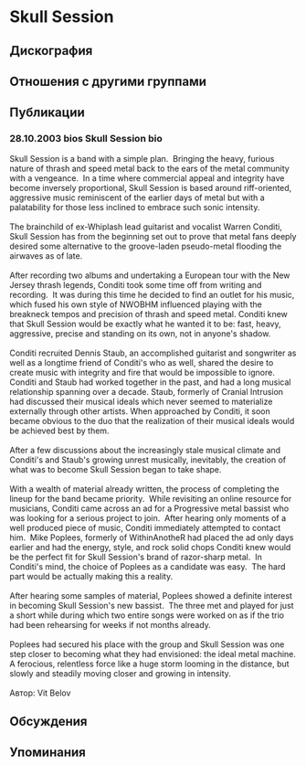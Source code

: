 # Skull Session



## Дискография


## Отношения с другими группами


## Публикации

### 28.10.2003 bios Skull Session bio

Skull Session is a band with a simple plan.&nbsp; Bringing the heavy, furious nature of thrash and speed metal back to the ears of the metal community with a vengeance.&nbsp; In a time where commercial appeal and integrity have become inversely proportional, Skull Session is based around riff-oriented, aggressive music reminiscent of the earlier days of metal but with a palatability for those less inclined to embrace such sonic intensity.<BR><BR>The brainchild of ex-Whiplash lead guitarist and vocalist Warren Conditi, Skull Session has from the beginning set out to prove that metal fans deeply desired some alternative to the groove-laden pseudo-metal flooding the airwaves as of late.<BR><BR>After recording two albums and undertaking a European tour with the New Jersey thrash legends, Conditi took some time off from writing and recording.&nbsp; It was during this time he decided to find an outlet for his music, which fused his own style of NWOBHM influenced playing with the breakneck tempos and precision of thrash and speed metal. Conditi knew that Skull Session would be exactly what he wanted it to be: fast, heavy, aggressive, precise and standing on its own, not in anyone's shadow.<BR><BR>Conditi recruited Dennis Staub, an accomplished guitarist and songwriter as well as a longtime friend of Conditi's who as well, shared the desire to create music with integrity and fire that would be impossible to ignore. Conditi and Staub had worked together in the past, and had a long musical relationship spanning over a decade. Staub, formerly of Cranial Intrusion had discussed their musical ideals which never seemed to materialize externally through other artists. When approached by Conditi, it soon became obvious to the duo that the realization of their musical ideals would be achieved best by them.<BR><BR>After a few discussions about the increasingly stale musical climate and Conditi's and Staub's growing unrest musically, inevitably, the creation of what was to become Skull Session began to take shape.<BR><BR>With a wealth of material already written, the process of completing the lineup for the band became priority.&nbsp; While revisiting an online resource for musicians, Conditi came across an ad for a Progressive metal bassist who was looking for a serious project to join.&nbsp; After hearing only moments of a well produced piece of music, Conditi immediately attempted to contact him.&nbsp; Mike Poplees, formerly of WithinAnotheR had placed the ad only days earlier and had the energy, style, and rock solid chops Conditi knew would be the perfect fit for Skull Session's brand of razor-sharp metal.&nbsp; In Conditi's mind, the choice of Poplees as a candidate was easy.&nbsp; The hard part would be actually making this a reality.<BR><BR>After hearing some samples of material, Poplees showed a definite interest in becoming Skull Session's new bassist.&nbsp; The three met and played for just a short while during which two entire songs were worked on as if the trio had been rehearsing for weeks if not months already.<BR><BR>Poplees had secured his place with the group and Skull Session was one step closer to becoming what they had envisioned: the ideal metal machine. A ferocious, relentless force like a huge storm looming in the distance, but slowly and steadily moving closer and growing in intensity.<BR><BR>
Автор: Vit Belov


## Обсуждения


## Упоминания


